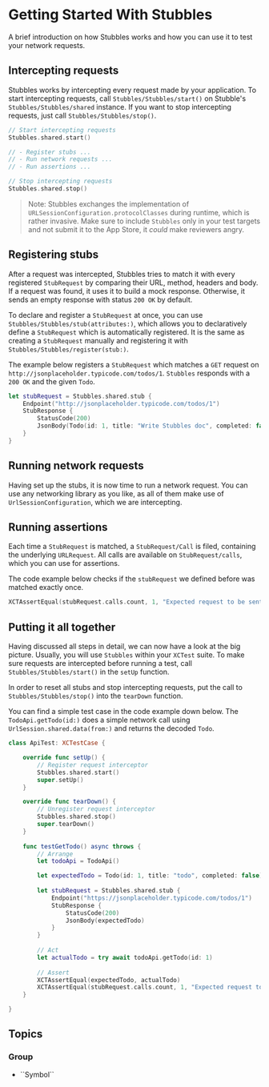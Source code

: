 # Getting Started With Stubbles

A brief introduction on how Stubbles works and how you can use it to test your network requests.


## Intercepting requests

Stubbles works by intercepting every request made by your application. To start intercepting requests, call ``Stubbles/Stubbles/start()`` on Stubble's ``Stubbles/Stubbles/shared`` instance. If you want to stop intercepting requests, just call ``Stubbles/Stubbles/stop()``.

```swift
// Start intercepting requests
Stubbles.shared.start()

// - Register stubs ...
// - Run network requests ...
// - Run assertions ...

// Stop intercepting requests
Stubbles.shared.stop()
```

> Note: Stubbles exchanges the implementation of `URLSessionConfiguration.protocolClasses` during runtime, which is rather invasive. Make sure to include ``Stubbles`` only in your test targets and not submit it to the App Store, it *could* make reviewers angry.


## Registering stubs

After a request was intercepted, Stubbles tries to match it with every registered ``StubRequest`` by comparing their URL, method, headers and body. If a request was found, it uses it to build a mock response. Otherwise, it sends an empty response with status `200 OK` by default.

To declare and register a `StubRequest` at once, you can use ``Stubbles/Stubbles/stub(attributes:)``, which allows you to declaratively define a ``StubRequest`` which is automatically registered. It is the same as creating a ``StubRequest`` manually and registering it with ``Stubbles/Stubbles/register(stub:)``.

The example below registers a ``StubRequest`` which matches a `GET` request on `http://jsonplaceholder.typicode.com/todos/1`. `Stubbles` responds with a `200 OK` and the given `Todo`.

```swift
let stubRequest = Stubbles.shared.stub {
    Endpoint("http://jsonplaceholder.typicode.com/todos/1")
    StubResponse {
        StatusCode(200)
        JsonBody(Todo(id: 1, title: "Write Stubbles doc", completed: false))
    }
}
```


## Running network requests

Having set up the stubs, it is now time to run a network request. You can use any networking library as you like, as all of them make use of `UrlSessionConfiguration`, which we are intercepting.


## Running assertions

Each time a ``StubRequest`` is matched, a ``StubRequest/Call`` is filed, containing the underlying `URLRequest`. All calls are available on ``StubRequest/calls``, which you can use for assertions.

The code example below checks if the `stubRequest` we defined before was matched exactly once.

```swift
XCTAssertEqual(stubRequest.calls.count, 1, "Expected request to be sent exactly once.")
```


## Putting it all together

Having discussed all steps in detail, we can now have a look at the big picture. Usually, you will use `Stubbles` within your `XCTest` suite. To make sure requests are intercepted before running a test, call ``Stubbles/Stubbles/start()`` in the `setUp` function.

In order to reset all stubs and stop intercepting requests, put the call to ``Stubbles/Stubbles/stop()`` into the `tearDown` function.

You can find a simple test case in the code example down below. The `TodoApi.getTodo(id:)` does a simple network call using `UrlSession.shared.data(from:)` and returns the decoded `Todo`.

```swift
class ApiTest: XCTestCase {

    override func setUp() {
        // Register request interceptor
        Stubbles.shared.start()
        super.setUp()
    }

    override func tearDown() {
        // Unregister request interceptor
        Stubbles.shared.stop()
        super.tearDown()
    }
    
    func testGetTodo() async throws {
        // Arrange
        let todoApi = TodoApi()

        let expectedTodo = Todo(id: 1, title: "todo", completed: false)
        
        let stubRequest = Stubbles.shared.stub {
            Endpoint("https://jsonplaceholder.typicode.com/todos/1")
            StubResponse {
                StatusCode(200)
                JsonBody(expectedTodo)
            }
        }
        
        // Act
        let actualTodo = try await todoApi.getTodo(id: 1)
        
        // Assert
        XCTAssertEqual(expectedTodo, actualTodo)
        XCTAssertEqual(stubRequest.calls.count, 1, "Expected request to be sent exactly once.")
    }

}
```

## Topics

### <!--@START_MENU_TOKEN@-->Group<!--@END_MENU_TOKEN@-->

- <!--@START_MENU_TOKEN@-->``Symbol``<!--@END_MENU_TOKEN@-->
